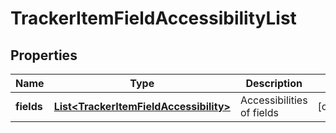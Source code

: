 

# TrackerItemFieldAccessibilityList


## Properties

Name | Type | Description | Notes
------------ | ------------- | ------------- | -------------
**fields** | [**List&lt;TrackerItemFieldAccessibility&gt;**](TrackerItemFieldAccessibility.md) | Accessibilities of fields |  [optional]



